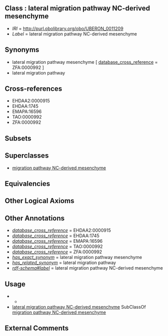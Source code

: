 
## Class : lateral migration pathway NC-derived mesenchyme

 * *IRI* = http://purl.obolibrary.org/obo/UBERON_0011209
 * *Label* = lateral migration pathway NC-derived mesenchyme

## Synonyms

 * lateral migration pathway mesenchyme [ [database_cross_reference](../../ef/oboInOwl#hasDbXref.md) = ZFA:0000992 ]
 * lateral migration pathway

## Cross-references

 * EHDAA2:0000915
 * EHDAA:1745
 * EMAPA:16596
 * TAO:0000992
 * ZFA:0000992

## Subsets


## Superclasses

 * [migration pathway NC-derived mesenchyme](../../UBERON/10/UBERON_0011210.md)

## Equivalencies


## Other Logical Axioms


## Other Annotations

 * *[database_cross_reference](../../ef/oboInOwl#hasDbXref.md)* = EHDAA2:0000915
 * *[database_cross_reference](../../ef/oboInOwl#hasDbXref.md)* = EHDAA:1745
 * *[database_cross_reference](../../ef/oboInOwl#hasDbXref.md)* = EMAPA:16596
 * *[database_cross_reference](../../ef/oboInOwl#hasDbXref.md)* = TAO:0000992
 * *[database_cross_reference](../../ef/oboInOwl#hasDbXref.md)* = ZFA:0000992
 * *[has_exact_synonym](../../ym/oboInOwl#hasExactSynonym.md)* = lateral migration pathway mesenchyme
 * *[has_related_synonym](../../ym/oboInOwl#hasRelatedSynonym.md)* = lateral migration pathway
 * *[rdf-schema#label](../../el/rdf-schema#label.md)* = lateral migration pathway NC-derived mesenchyme

## Usage

 * -
 * [lateral migration pathway NC-derived mesenchyme](../../UBERON/09/UBERON_0011209.md) SubClassOf [migration pathway NC-derived mesenchyme](../../UBERON/10/UBERON_0011210.md)

## External Comments

